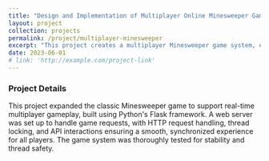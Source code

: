 ```yaml
---
title: "Design and Implementation of Multiplayer Online Minesweeper Game System"
layout: project
collection: projects
permalink: /project/multiplayer-minesweeper
excerpt: "This project creates a multiplayer Minesweeper game system, enhancing the classic game with collaborative features."
date: 2023-06-01
# link: 'http://example.com/project-link'
---
```


### Project Details

This project expanded the classic Minesweeper game to support real-time multiplayer gameplay, built using Python's Flask framework. A web server was set up to handle game requests, with HTTP request handling, thread locking, and API interactions ensuring a smooth, synchronized experience for all players. The game system was thoroughly tested for stability and thread safety.
